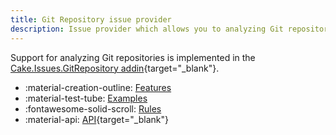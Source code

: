 ```yaml
---
title: Git Repository issue provider
description: Issue provider which allows you to analyzing Git repositories and create issues resulting from it.
---
```


Support for analyzing Git repositories is implemented in the
[Cake.Issues.GitRepository addin](https://cakebuild.net/extensions/cake-issues-gitrepository/){target="_blank"}.

<div class="grid cards" markdown>

- :material-creation-outline: [Features](features.md)
- :material-test-tube: [Examples](examples.md)
- :fontawesome-solid-scroll: [Rules](rules/index.md)
- :material-api: [API](https://cakebuild.net/extensions/cake-issues-gitrepository){target="_blank"}

</div>
